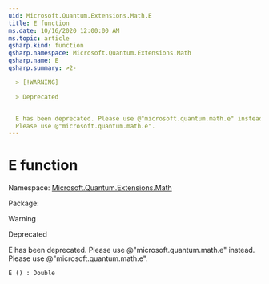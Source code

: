 ```yaml
---
uid: Microsoft.Quantum.Extensions.Math.E
title: E function
ms.date: 10/16/2020 12:00:00 AM
ms.topic: article
qsharp.kind: function
qsharp.namespace: Microsoft.Quantum.Extensions.Math
qsharp.name: E
qsharp.summary: >2-

  > [!WARNING]

  > Deprecated


  E has been deprecated. Please use @"microsoft.quantum.math.e" instead.
  Please use @"microsoft.quantum.math.e".
---
```


# E function

Namespace: [Microsoft.Quantum.Extensions.Math](xref:Microsoft.Quantum.Extensions.Math)

Package: [](https://nuget.org/packages/)


> [!WARNING]
> Deprecated
E has been deprecated. Please use @"microsoft.quantum.math.e" instead.Please use @"microsoft.quantum.math.e".

```Q#
E () : Double
```
